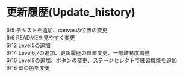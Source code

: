 # 更新履歴(Update_history)  
6/5 テキストを追加、canvasの位置の変更  
6/6 READMEを見やすく変更  
6/12 Level5の追加  
6/14 Level6,7の追加、更新履歴の位置変更、一部難易度調整  
6/16 Level8の追加、ボタンの変更、ステージセレクトで練習機能を追加  
6/18 壁の色を変更
